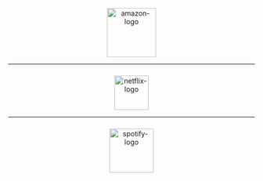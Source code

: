 <div align="center">
<img height=100 src="https://onlinebusinessmanager.com/wp-content/uploads/2018/09/white-amazon-logo-png-6.png" alt="amazon-logo"/>
</div>

***
###

<div align="center">
<img height=70 src="https://logos-download.com/wp-content/uploads/2016/03/Netflix_Logo_2014-2048x550.png" alt="netflix-logo"/>
</div>

***
###

<div align="center">
<img height=90 src="https://madhousetexts.com/wp-content/uploads/2019/08/Spotify_Logo_RGB_Green-e1623778088753.png" alt="spotify-logo"/>
</div>
